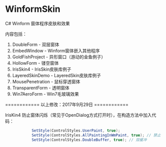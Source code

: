 # WinformSkin
C# Winform 窗体程序皮肤和效果

内容包括：
1. DoubleForm - 双层窗体
2. EmbedWindow - Winform窗体嵌入其他程序
3. GoldFishProject - 异形窗口（游动的金鱼例子）
4. HollowForm - 镂空窗体
5. IrisSkin4 - IrisSkin皮肤库例子
6. LayeredSkinDemo - LayeredSkin皮肤库例子
7. MousePenetration - 鼠标穿透窗体
8. TransparentForm - 透明窗体
9. Win7AeroForm - Win7毛玻璃效果

============ 以上修改：2017年9月29日 ============


IrisKin4 防止窗体闪烁（常见于OpenDialog方式打开时），在构造方法中加入代码：
~~~ c#
            SetStyle(ControlStyles.UserPaint, true);
            SetStyle(ControlStyles.AllPaintingInWmPaint, true); // 禁止擦除背景.    
            SetStyle(ControlStyles.DoubleBuffer, true); // 双缓冲   

~~~
